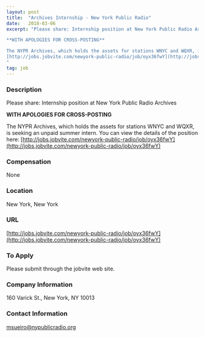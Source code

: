 ```yaml
---
layout: post
title:  "Archives Internship - New York Public Radio"
date:   2018-03-06
excerpt: "Please share: Internship position at New York Public Radio Archives

**WITH APOLOGIES FOR CROSS-POSTING**

The NYPR Archives, which holds the assets for stations WNYC and WQXR, is seeking an unpaid summer intern. You can view the details of the position here:
[http://jobs.jobvite.com/newyork-public-radio/job/oyx36fwY](http://jobs.jobvite.com/newyork-public-radio/job/oyx36fwY)
"
tag: job
---
```


### Description   

Please share: Internship position at New York Public Radio Archives

**WITH APOLOGIES FOR CROSS-POSTING**

The NYPR Archives, which holds the assets for stations WNYC and WQXR, is seeking an unpaid summer intern. You can view the details of the position here:
[http://jobs.jobvite.com/newyork-public-radio/job/oyx36fwY](http://jobs.jobvite.com/newyork-public-radio/job/oyx36fwY)







### Compensation   

None


### Location   

New York, New York


### URL   

[http://jobs.jobvite.com/newyork-public-radio/job/oyx36fwY](http://jobs.jobvite.com/newyork-public-radio/job/oyx36fwY)

### To Apply   

Please submit through the jobvite web site.


### Company Information   

160 Varick St., New York, NY 10013


### Contact Information   

msueiro@nypublicradio.org

